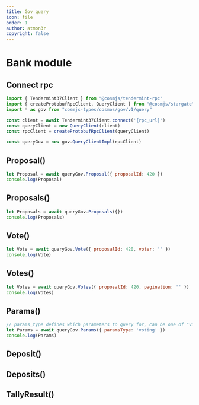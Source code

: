 ```yaml
---
title: Gov query
icon: file
order: 1
author: atmon3r
copyright: false 
---
```

# Bank module 

## Connect rpc

```js
import { Tendermint37Client } from "@cosmjs/tendermint-rpc"
import { createProtobufRpcClient, QueryClient } from "@cosmjs/stargate"
import * as gov from "cosmjs-types/cosmos/gov/v1/query"

const client = await Tendermint37Client.connect('{rpc_url}') 
const queryClient = new QueryClient(client)
const rpcClient = createProtobufRpcClient(queryClient)

const queryGov = new gov.QueryClientImpl(rpcClient) 
```
 
## Proposal()

```js
let Proposal = await queryGov.Proposal({ proposalId: 420 })
console.log(Proposal) 
```
## Proposals()
```js
let Proposals = await queryGov.Proposals({})
console.log(Proposals) 
```
 
## Vote()
```js
let Vote = await queryGov.Vote({ proposalId: 420, voter: '' })
console.log(Vote) 
```

 
## Votes()
```js
let Votes = await queryGov.Votes({ proposalId: 420, pagination: '' })
console.log(Votes) 
```

## Params()
```js
// params_type defines which parameters to query for, can be one of "voting", "tallying" or "deposit".
let Params = await queryGov.Params({ paramsType: 'voting' })
console.log(Params) 
```

## Deposit()

## Deposits()

## TallyResult()
